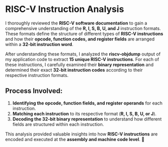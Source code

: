 # RISC-V Instruction Analysis  

I thoroughly reviewed the **RISC-V software documentation** to gain a comprehensive understanding of the **R, I, S, B, U, and J** instruction formats. These formats define the structure of different types of **RISC-V instructions** and how their **opcode, function codes, and register fields** are arranged within a **32-bit instruction word**.  

After understanding these formats, I analyzed the **riscv-objdump** output of my application code to extract **15 unique RISC-V instructions**. For each of these instructions, I carefully examined their **binary representation** and determined their exact **32-bit instruction codes** according to their respective instruction formats.  

## Process Involved:  

1. **Identifying the opcode, function fields, and register operands** for each instruction.  
2. **Matching each instruction** to its respective format (**R, I, S, B, U, or J**).  
3. **Decoding the 32-bit binary representation** to understand how different fields are structured within each instruction.  

This analysis provided valuable insights into how **RISC-V instructions** are encoded and executed at the **assembly and machine code level**. 🚀  
